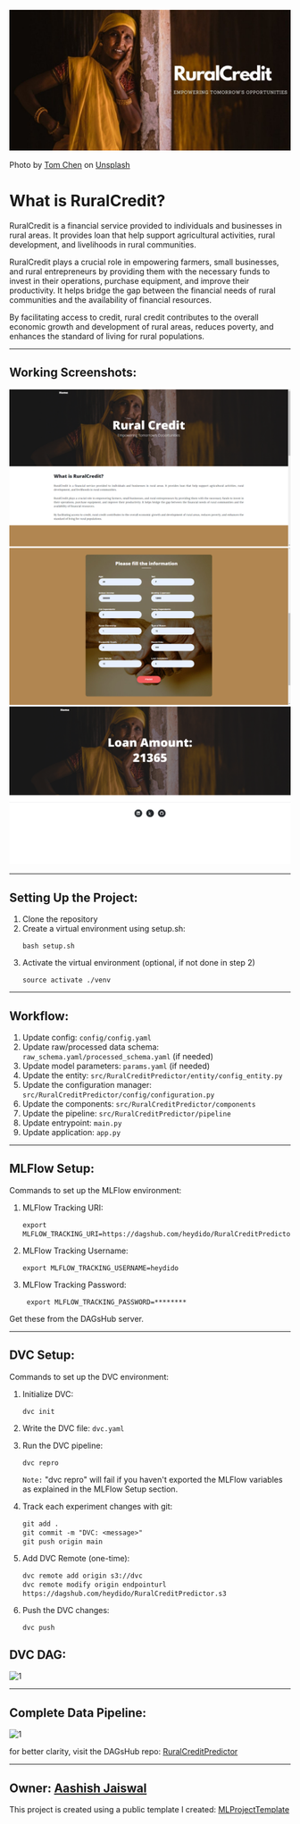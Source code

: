 ![RuralCredit](static/assets/img/RuralCredit.jpg)

Photo by <a href="https://unsplash.com/@tomcchen?utm_content=creditCopyText&utm_medium=referral&utm_source=unsplash">Tom Chen</a> on <a href="https://unsplash.com/photos/woman-leaning-on-wall-jO1OyKR7s68?utm_content=creditCopyText&utm_medium=referral&utm_source=unsplash">Unsplash</a>

# What is RuralCredit?
<p>RuralCredit is a financial service provided to individuals and businesses in rural areas. It provides loan that help support agricultural activities, rural development, and livelihoods in rural communities.</p>
<p>RuralCredit plays a crucial role in empowering farmers, small businesses, and rural entrepreneurs by providing them with the necessary funds to invest in their operations, purchase equipment, and improve their productivity. It helps bridge the gap between the financial needs of rural communities and the availability of financial resources.</p>
<p>By facilitating access to credit, rural credit contributes to the overall economic growth and development of rural areas, reduces poverty, and enhances the standard of living for rural populations.</p>

------------------------------------------------------------------------------------------------------------------------

## Working Screenshots:
![1](static/assets/img/1.png)
![2](static/assets/img/2.png)
![3](static/assets/img/3.png)

------------------------------------------------------------------------------------------------------------------------
## Setting Up the Project:
1. Clone the repository
2. Create a virtual environment using setup.sh:
    ```
    bash setup.sh 
    ```
3. Activate the virtual environment (optional, if not done in step 2)
    ```
    source activate ./venv
    ``` 
------------------------------------------------------------------------------------------------------------------------

## Workflow:
1. Update config: `config/config.yaml`
2. Update raw/processed data schema: `raw_schema.yaml/processed_schema.yaml` (if needed)
3. Update model parameters: `params.yaml` (if needed)
4. Update the entity: `src/RuralCreditPredictor/entity/config_entity.py`
5. Update the configuration manager: `src/RuralCreditPredictor/config/configuration.py`
6. Update the components: `src/RuralCreditPredictor/components`
7. Update the pipeline: `src/RuralCreditPredictor/pipeline`
8. Update entrypoint: `main.py`
9. Update application: `app.py`

------------------------------------------------------------------------------------------------------------------------

## MLFlow Setup:
Commands to set up the MLFlow environment:
1. MLFlow Tracking URI:
   ```
   export MLFLOW_TRACKING_URI=https://dagshub.com/heydido/RuralCreditPredictor.mlflow
   ```
2. MLFlow Tracking Username:
   ```
   export MLFLOW_TRACKING_USERNAME=heydido
   ```
3. MLFlow Tracking Password:
   ```
    export MLFLOW_TRACKING_PASSWORD=********
    ```
Get these from the DAGsHub server.

------------------------------------------------------------------------------------------------------------------------

## DVC Setup:
Commands to set up the DVC environment:

1. Initialize DVC:
   ```
   dvc init
   ```
2. Write the DVC file: `dvc.yaml`

3. Run the DVC pipeline:
   ```
   dvc repro
   ```
   `Note:` "dvc repro" will fail if you haven't exported the MLFlow variables as explained in the MLFlow Setup section. 

4. Track each experiment changes with git:
    ```
    git add .
    git commit -m "DVC: <message>"
    git push origin main
    ```
5. Add DVC Remote (one-time):
    ```
    dvc remote add origin s3://dvc
   dvc remote modify origin endpointurl https://dagshub.com/heydido/RuralCreditPredictor.s3
    ```
6. Push the DVC changes:
    ```
    dvc push
    ```
   
## DVC DAG:
![1](static/assets/img/dvc_dag.png)

------------------------------------------------------------------------------------------------------------------------

## Complete Data Pipeline:
![1](static/assets/img/data_pipeline.png)

for better clarity, visit the DAGsHub repo: [RuralCreditPredictor](https://dagshub.com/heydido/RuralCreditPredictor)

------------------------------------------------------------------------------------------------------------------------
Owner: [Aashish Jaiswal](https://www.linktr.ee/heydido)
------------------------------------------------------------------------------------------------------------------------

This project is created using a public template I created: [MLProjectTemplate](https://github.com/heydido/MLProjectTemplate)
